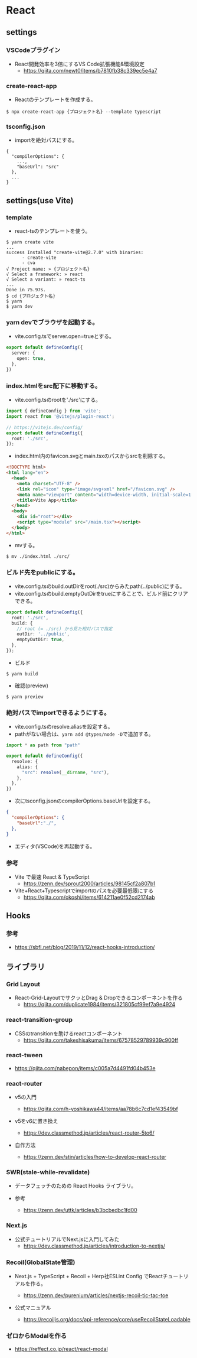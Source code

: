 # React

## settings

### VSCodeプラグイン

- React開発効率を3倍にするVS Code拡張機能&環境設定
  - https://qiita.com/newt0/items/b7810fb38c339ec5e4a7

### create-react-app

- Reactのテンプレートを作成する。
```
$ npx create-react-app {プロジェクト名} --template typescript
```

### tsconfig.json

- importを絶対パスにする。
```
{
  "compilerOptions": {
    ...,
    "baseUrl": "src"
  },
  ...
}
```

## settings(use Vite)

### template

- react-tsのテンプレートを使う。
```
$ yarn create vite
...
success Installed "create-vite@2.7.0" with binaries:
      - create-vite
      - cva
√ Project name: » {プロジェクト名}
√ Select a framework: » react
√ Select a variant: » react-ts
...
Done in 75.97s.
$ cd {プロジェクト名}
$ yarn
$ yarn dev
```

### yarn devでブラウザを起動する。

- vite.config.tsでserver.open=trueとする。

```vite.config.ts
export default defineConfig({
  server: {
    open: true,
  },
})
```

### index.htmlをsrc配下に移動する。

- vite.config.tsのrootを'./src'にする。

```vite.config.ts
import { defineConfig } from 'vite';
import react from '@vitejs/plugin-react';
  
// https://vitejs.dev/config/
export default defineConfig({
  root: './src',
});
```

- index.html内のfavicon.svgとmain.tsxのパスからsrcを削除する。
```html
<!DOCTYPE html>
<html lang="en">
  <head>
    <meta charset="UTF-8" />
    <link rel="icon" type="image/svg+xml" href="/favicon.svg" />
    <meta name="viewport" content="width=device-width, initial-scale=1.0" />
    <title>Vite App</title>
  </head>
  <body>
    <div id="root"></div>
    <script type="module" src="/main.tsx"></script>
  </body>
</html>
```

- mvする。
```
$ mv ./index.html ./src/
```

### ビルド先をpublicにする。

- vite.config.tsのbuild.outDirをroot(./src)からみたpath(../public)にする。
- vite.config.tsのbuild.emptyOutDirをtrueにすることで、ビルド前にクリアできる。

```vite.config.ts
export default defineConfig({
  root: './src',
  build: {
    // root (= ./src) から見た相対パスで指定
    outDir: '../public',
    emptyOutDir: true,
  },
});
```

- ビルド
```
$ yarn build
```

- 確認(preview)
```
$ yarn preview
```

### 絶対パスでimportできるようにする。

- vite.config.tsのresolve.aliasを設定する。
- pathがない場合は、`yarn add @types/node -D`で追加する。
```vite.config.ts
import * as path from "path"

export default defineConfig({
  resolve: {
    alias: {
      "src": resolve(__dirname, "src"),
    },
  },
})
```

- 次にtsconfig.jsonのcompilerOptions.baseUrlを設定する。
```tsconfig.json
{
  "compilerOptions": {
    "baseUrl":"./",
  },
}
```

- エディタ(VSCode)を再起動する。

### 参考
- Vite で最速 React & TypeScript
  - https://zenn.dev/sprout2000/articles/98145cf2a807b1
- Vite+React+Typescriptでimportのパスを必要最低限にする
  - https://qiita.com/okoshi/items/614211ae0f52cd2174ab


## Hooks

### 参考
- https://sbfl.net/blog/2019/11/12/react-hooks-introduction/

## ライブラリ

### Grid Layout

- React-Grid-LayoutでサクッとDrag & Dropできるコンポーネントを作る
  - https://qiita.com/duplicate1984/items/321805cf99ef7a9e4924

### react-transition-group

- CSSのtransitionを助けるreactコンポーネント
  - https://qiita.com/takeshisakuma/items/67578529789939c900ff


### react-tween

- https://qiita.com/nabepon/items/c005a7d4491fd04b453e

### react-router

- v5の入門
  - https://qiita.com/h-yoshikawa44/items/aa78b6c7cd1ef43549bf

- v5をv6に置き換え
  - https://dev.classmethod.jp/articles/react-router-5to6/

- 自作方法
  - https://zenn.dev/stin/articles/how-to-develop-react-router

### SWR(stale-while-revalidate)

- データフェッチのための React Hooks ライブラリ。

- 参考
  - https://zenn.dev/uttk/articles/b3bcbedbc1fd00

### Next.js

- 公式チュートリアルでNext.jsに入門してみた
  - https://dev.classmethod.jp/articles/introduction-to-nextjs/

### Recoil(GlobalState管理)

- Next.js + TypeScript + Recoil + Herp社ESLint Config でReactチュートリアルを作る。
  - https://zenn.dev/purenium/articles/nextjs-recoil-tic-tac-toe

- 公式マニュアル
  - https://recoiljs.org/docs/api-reference/core/useRecoilStateLoadable

### ゼロからModalを作る

- https://reffect.co.jp/react/react-modal

